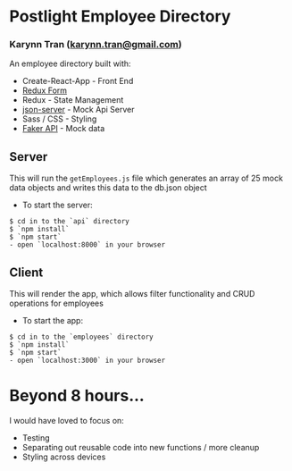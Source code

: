 # Postlight Employee Directory
### Karynn Tran (karynn.tran@gmail.com)


An employee directory built with:

  - Create-React-App - Front End
  - [Redux Form](https://redux-form.com/8.3.0/)
  - Redux - State Management
  - [json-server](https://www.npmjs.com/package/json-server) - Mock Api Server
  - Sass / CSS - Styling
  - [Faker API](https://github.com/marak/Faker.js/) - Mock data

## Server
This will run the `getEmployees.js` file which generates an array of 25 mock data objects and writes this data to the db.json object
  - To start the server:
```
$ cd in to the `api` directory
$ `npm install`
$ `npm start`
- open `localhost:8000` in your browser
```

## Client
This will render the app, which allows filter functionality and CRUD operations for employees
  - To start the app:
```
$ cd in to the `employees` directory
$ `npm install`
$ `npm start`
- open `localhost:3000` in your browser
```

# Beyond 8 hours...
I would have loved to focus on:
  - Testing
  - Separating out reusable code into new functions / more cleanup
  - Styling across devices
